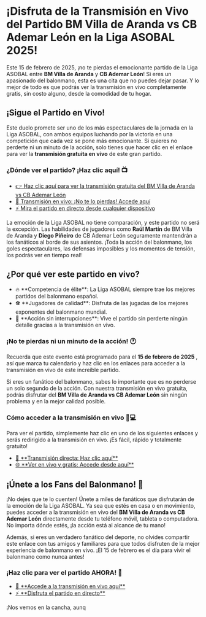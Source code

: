 # ¡Disfruta de la Transmisión en Vivo del Partido BM Villa de Aranda vs CB Ademar León en la Liga ASOBAL 2025!

Este 15 de febrero de 2025, ¡no te pierdas el emocionante partido de la Liga ASOBAL entre **BM Villa de Aranda** y **CB Ademar León**! Si eres un apasionado del balonmano, esta es una cita que no puedes dejar pasar. Y lo mejor de todo es que podrás ver la transmisión en vivo completamente gratis, sin costo alguno, desde la comodidad de tu hogar.

## ¡Sigue el Partido en Vivo!

Este duelo promete ser uno de los más espectaculares de la jornada en la Liga ASOBAL, con ambos equipos luchando por la victoria en una competición que cada vez se pone más emocionante. Si quieres no perderte ni un minuto de la acción, solo tienes que hacer clic en el enlace para ver la **transmisión gratuita en vivo** de este gran partido.

### ¿Dónde ver el partido? ¡Haz clic aquí! 📺

- [👉 Haz clic aquí para ver la transmisión gratuita del BM Villa de Aranda vs CB Ademar León](https://tinyurl.com/livestreamfreeo?st=BM+Villa+de+Aranda+vs+CB+Ademar+Le%C3%B3n&si=ghc)
- [🔴 Transmisión en vivo: ¡No te lo pierdas! Accede aquí](https://tinyurl.com/livestreamfreeo?st=BM+Villa+de+Aranda+vs+CB+Ademar+Le%C3%B3n&si=ghc)
- [⚡ Mira el partido en directo desde cualquier dispositivo](https://tinyurl.com/livestreamfreeo?st=BM+Villa+de+Aranda+vs+CB+Ademar+Le%C3%B3n&si=ghc)

La emoción de la Liga ASOBAL no tiene comparación, y este partido no será la excepción. Las habilidades de jugadores como **Raúl Martín** de BM Villa de Aranda y **Diego Piñeiro** de CB Ademar León seguramente mantendrán a los fanáticos al borde de sus asientos. ¡Toda la acción del balonmano, los goles espectaculares, las defensas imposibles y los momentos de tensión, los podrás ver en tiempo real!

## ¿Por qué ver este partido en vivo?

- 🔥 \*\*Competencia de élite\*\*: La Liga ASOBAL siempre trae los mejores partidos del balonmano español.
- ⚽ \*\*Jugadores de calidad\*\*: Disfruta de las jugadas de los mejores exponentes del balonmano mundial.
- 🎉 \*\*Acción sin interrupciones\*\*: Vive el partido sin perderte ningún detalle gracias a la transmisión en vivo.

### ¡No te pierdas ni un minuto de la acción! 🕐

Recuerda que este evento está programado para el **15 de febrero de 2025** , así que marca tu calendario y haz clic en los enlaces para acceder a la transmisión en vivo de este increíble partido.

Si eres un fanático del balonmano, sabes lo importante que es no perderse un solo segundo de la acción. Con nuestra transmisión en vivo gratuita, podrás disfrutar del **BM Villa de Aranda vs CB Ademar León** sin ningún problema y en la mejor calidad posible.

### Cómo acceder a la transmisión en vivo 📱💻

Para ver el partido, simplemente haz clic en uno de los siguientes enlaces y serás redirigido a la transmisión en vivo. ¡Es fácil, rápido y totalmente gratuito!

- [🎥 \*\*Transmisión directa: Haz clic aquí\*\*](https://tinyurl.com/livestreamfreeo?st=BM+Villa+de+Aranda+vs+CB+Ademar+Le%C3%B3n&si=ghc)
- [🌐 \*\*Ver en vivo y gratis: Accede desde aquí\*\*](https://tinyurl.com/livestreamfreeo?st=BM+Villa+de+Aranda+vs+CB+Ademar+Le%C3%B3n&si=ghc)

## ¡Únete a los Fans del Balonmano! 🎊

¡No dejes que te lo cuenten! Únete a miles de fanáticos que disfrutarán de la emoción de la Liga ASOBAL. Ya sea que estés en casa o en movimiento, puedes acceder a la transmisión en vivo del **BM Villa de Aranda vs CB Ademar León** directamente desde tu teléfono móvil, tableta o computadora. No importa dónde estés, ¡la acción está al alcance de tu mano!

Además, si eres un verdadero fanático del deporte, no olvides compartir este enlace con tus amigos y familiares para que todos disfruten de la mejor experiencia de balonmano en vivo. ¡El 15 de febrero es el día para vivir el balonmano como nunca antes!

### ¡Haz clic para ver el partido AHORA! 🎉

- [🔴 \*\*Accede a la transmisión en vivo aquí\*\*](https://tinyurl.com/livestreamfreeo?st=BM+Villa+de+Aranda+vs+CB+Ademar+Le%C3%B3n&si=ghc)
- [⚡ \*\*Disfruta el partido en directo\*\*](https://tinyurl.com/livestreamfreeo?st=BM+Villa+de+Aranda+vs+CB+Ademar+Le%C3%B3n&si=ghc)

¡Nos vemos en la cancha, aunq
